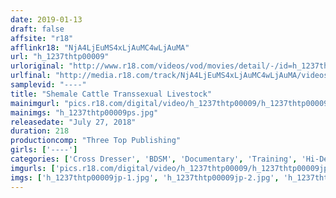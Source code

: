 ```yaml
---
date: 2019-01-13
draft: false
affsite: "r18"
afflinkr18: "NjA4LjEuMS4xLjAuMC4wLjAuMA"
url: "h_1237thtp00009"
urloriginal: "http://www.r18.com/videos/vod/movies/detail/-/id=h_1237thtp00009"
urlfinal: "http://media.r18.com/track/NjA4LjEuMS4xLjAuMC4wLjAuMA/videos/vod/movies/detail/-/id=h_1237thtp00009"
samplevid: "----"
title: "Shemale Cattle Transsexual Livestock"
mainimgurl: "pics.r18.com/digital/video/h_1237thtp00009/h_1237thtp00009ps.jpg"
mainimgs: "h_1237thtp00009ps.jpg"
releasedate: "July 27, 2018"
duration: 218
productioncomp: "Three Top Publishing"
girls: ['----']
categories: ['Cross Dresser', 'BDSM', 'Documentary', 'Training', 'Hi-Def']
imgurls: ['pics.r18.com/digital/video/h_1237thtp00009/h_1237thtp00009jp-1.jpg', 'pics.r18.com/digital/video/h_1237thtp00009/h_1237thtp00009jp-2.jpg', 'pics.r18.com/digital/video/h_1237thtp00009/h_1237thtp00009jp-3.jpg', 'pics.r18.com/digital/video/h_1237thtp00009/h_1237thtp00009jp-4.jpg', 'pics.r18.com/digital/video/h_1237thtp00009/h_1237thtp00009jp-5.jpg', 'pics.r18.com/digital/video/h_1237thtp00009/h_1237thtp00009jp-6.jpg', 'pics.r18.com/digital/video/h_1237thtp00009/h_1237thtp00009jp-7.jpg', 'pics.r18.com/digital/video/h_1237thtp00009/h_1237thtp00009jp-8.jpg', 'pics.r18.com/digital/video/h_1237thtp00009/h_1237thtp00009jp-9.jpg', 'pics.r18.com/digital/video/h_1237thtp00009/h_1237thtp00009jp-10.jpg', 'pics.r18.com/digital/video/h_1237thtp00009/h_1237thtp00009jp-11.jpg', 'pics.r18.com/digital/video/h_1237thtp00009/h_1237thtp00009jp-12.jpg', 'pics.r18.com/digital/video/h_1237thtp00009/h_1237thtp00009jp-13.jpg', 'pics.r18.com/digital/video/h_1237thtp00009/h_1237thtp00009jp-14.jpg', 'pics.r18.com/digital/video/h_1237thtp00009/h_1237thtp00009jp-15.jpg', 'pics.r18.com/digital/video/h_1237thtp00009/h_1237thtp00009jp-16.jpg', 'pics.r18.com/digital/video/h_1237thtp00009/h_1237thtp00009jp-17.jpg', 'pics.r18.com/digital/video/h_1237thtp00009/h_1237thtp00009jp-18.jpg', 'pics.r18.com/digital/video/h_1237thtp00009/h_1237thtp00009jp-19.jpg', 'pics.r18.com/digital/video/h_1237thtp00009/h_1237thtp00009jp-20.jpg']
imgs: ['h_1237thtp00009jp-1.jpg', 'h_1237thtp00009jp-2.jpg', 'h_1237thtp00009jp-3.jpg', 'h_1237thtp00009jp-4.jpg', 'h_1237thtp00009jp-5.jpg', 'h_1237thtp00009jp-6.jpg', 'h_1237thtp00009jp-7.jpg', 'h_1237thtp00009jp-8.jpg', 'h_1237thtp00009jp-9.jpg', 'h_1237thtp00009jp-10.jpg', 'h_1237thtp00009jp-11.jpg', 'h_1237thtp00009jp-12.jpg', 'h_1237thtp00009jp-13.jpg', 'h_1237thtp00009jp-14.jpg', 'h_1237thtp00009jp-15.jpg', 'h_1237thtp00009jp-16.jpg', 'h_1237thtp00009jp-17.jpg', 'h_1237thtp00009jp-18.jpg', 'h_1237thtp00009jp-19.jpg', 'h_1237thtp00009jp-20.jpg']
---
```

